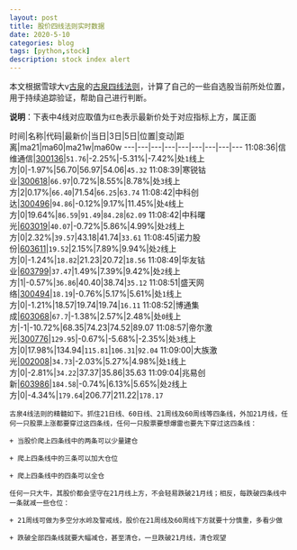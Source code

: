 ```yaml
---
layout: post
title: 股价四线法则实时数据
date: 2020-5-10
categories: blog
tags: [python,stock]
description: stock index alert
---
```



本文根据雪球大v[古泉](https://xueqiu.com/u/7148646888)的[古泉四线法则](https://xueqiu.com/7148646888/130498192)，计算了自己的一些自选股当前所处位置，用于持续追踪验证，帮助自己进行判断。

**说明**：下表中4线对应取值为`红色`表示最新价处于对应指标上方，属正面

时间|名称|代码|最新价|当日|3日|5日|位置|变动|距离|ma21|ma60|ma21w|ma60w
---|---|---|---|---|---|---|---|---
11:08:36|信维通信|[300136](https://xueqiu.com/S/SZ300136)|`51.76`|-2.25%|-5.31%|-7.42%|处`1`线上方|0|-1.97%|56.70|56.97|54.06|`45.32`
11:08:39|寒锐钴业|[300618](https://xueqiu.com/S/SZ300618)|`66.97`|0.72%|8.55%|8.78%|处`3`线上方|2|0.17%|`66.40`|71.54|`66.25`|`63.74`
11:08:42|中科创达|[300496](https://xueqiu.com/S/SZ300496)|`94.86`|-0.12%|9.17%|11.45%|处`4`线上方|0|19.64%|`86.59`|`91.49`|`84.28`|`62.09`
11:08:42|中科曙光|[603019](https://xueqiu.com/S/SH603019)|`40.07`|-0.72%|5.86%|4.99%|处`2`线上方|0|2.32%|`39.57`|43.18|41.74|`33.61`
11:08:45|诺力股份|[603611](https://xueqiu.com/S/SH603611)|`19.52`|2.15%|7.89%|9.94%|处`2`线上方|0|-1.24%|`18.82`|21.23|20.72|`18.56`
11:08:49|华友钴业|[603799](https://xueqiu.com/S/SH603799)|`37.47`|1.49%|7.39%|9.42%|处`2`线上方|1|-0.57%|`36.86`|40.40|38.74|`35.12`
11:08:51|盛天网络|[300494](https://xueqiu.com/S/SZ300494)|`18.19`|-0.76%|5.17%|5.61%|处`1`线上方|0|-1.21%|18.57|19.74|19.74|`16.11`
11:08:52|博通集成|[603068](https://xueqiu.com/S/SH603068)|`67.7`|-1.38%|2.57%|2.48%|处`0`线上方|-1|-10.72%|68.35|74.23|74.52|89.07
11:08:57|帝尔激光|[300776](https://xueqiu.com/S/SZ300776)|`129.95`|-0.67%|-5.68%|-2.35%|处`3`线上方|0|17.98%|134.94|`115.81`|`106.31`|`92.04`
11:09:00|大族激光|[002008](https://xueqiu.com/S/SZ002008)|`34.73`|-2.03%|5.27%|4.98%|处`1`线上方|0|-2.81%|`34.22`|37.37|35.86|35.63
11:09:04|兆易创新|[603986](https://xueqiu.com/S/SH603986)|`184.58`|-0.74%|6.13%|5.65%|处`2`线上方|0|-4.34%|`179.64`|206.77|211.22|`178.17`

```
古泉4线法则的精髓如下。抓住21日线、60日线、21周线及60周线等四条线，外加21月线，任何一只股票上涨都要穿过这四条线，任何一只股票要想爆雷也要先下穿过这四条线：

+ 当股价爬上四条线中的两条可以少量建仓

+ 爬上四条线中的三条可以加大仓位

+ 爬上四条线中的四条可以全仓

任何一只大牛，其股价都会坚守在21月线上方，不会轻易跌破21月线；相反，每跌破四条线中一条就减一些仓位：

+ 21周线可做为多空分水岭及警戒线，股价在21周线及60周线下方就要十分慎重，多看少做

+ 跌破全部四条线就要大幅减仓，甚至清仓，一旦跌破21月线，清仓观望
```